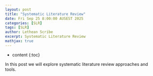 ```yaml
---
layout: post
title: "Systematic Literature Review"
date: Fri Sep 25 8:00:00 AUSEST 2025
categories: [SLR]
tags: [SLR]
author: Lethean Scribe
excerpt: Systematic Literature Review
mathjax: true
---
```


* content
{:toc}

In this post we will explore systematic literature review approaches and tools.
